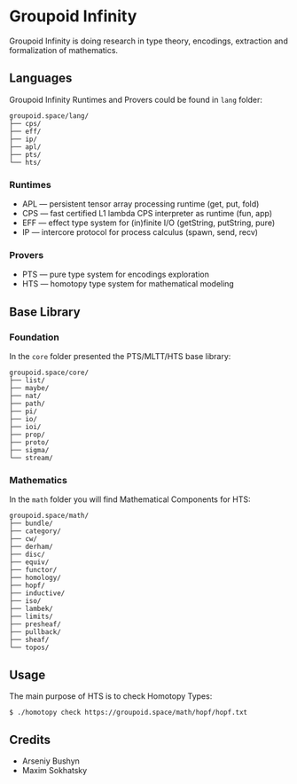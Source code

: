 # Groupoid Infinity

Groupoid Infinity is doing research in type theory, encodings, extraction and formalization of mathematics.

## Languages

Groupoid Infinity Runtimes and Provers could be found in `lang` folder:

```
groupoid.space/lang/
├── cps/
├── eff/
├── ip/
├── apl/
├── pts/
└── hts/
```

### Runtimes

* APL — persistent tensor array processing runtime (get, put, fold)
* CPS — fast certified L1 lambda CPS interpreter as runtime (fun, app)
* EFF — effect type system for (in)finite I/O (getString, putString, pure)
* IP — intercore protocol for process calculus (spawn, send, recv)

### Provers

* PTS — pure type system for encodings exploration
* HTS — homotopy type system for mathematical modeling

## Base Library

### Foundation

In the `core` folder presented the PTS/MLTT/HTS base library:

```
groupoid.space/core/
├── list/
├── maybe/
├── nat/
├── path/
├── pi/
├── io/
├── ioi/
├── prop/
├── proto/
├── sigma/
└── stream/
```

### Mathematics

In the `math` folder you will find Mathematical Components for HTS:

```
groupoid.space/math/
├── bundle/
├── category/
├── cw/
├── derham/
├── disc/
├── equiv/
├── functor/
├── homology/
├── hopf/
├── inductive/
├── iso/
├── lambek/
├── limits/
├── presheaf/
├── pullback/
├── sheaf/
└── topos/
```

## Usage

The main purpose of HTS is to check Homotopy Types:

```
$ ./homotopy check https://groupoid.space/math/hopf/hopf.txt
```

## Credits

* Arseniy Bushyn
* Maxim Sokhatsky

